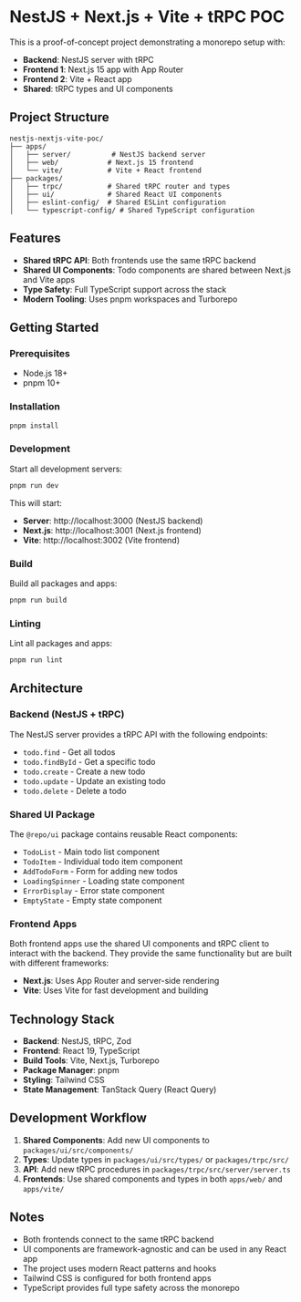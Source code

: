 # NestJS + Next.js + Vite + tRPC POC

This is a proof-of-concept project demonstrating a monorepo setup with:

- **Backend**: NestJS server with tRPC
- **Frontend 1**: Next.js 15 app with App Router
- **Frontend 2**: Vite + React app
- **Shared**: tRPC types and UI components

## Project Structure

```
nestjs-nextjs-vite-poc/
├── apps/
│   ├── server/          # NestJS backend server
│   ├── web/            # Next.js 15 frontend
│   └── vite/           # Vite + React frontend
├── packages/
│   ├── trpc/           # Shared tRPC router and types
│   ├── ui/             # Shared React UI components
│   ├── eslint-config/  # Shared ESLint configuration
│   └── typescript-config/ # Shared TypeScript configuration
```

## Features

- **Shared tRPC API**: Both frontends use the same tRPC backend
- **Shared UI Components**: Todo components are shared between Next.js and Vite apps
- **Type Safety**: Full TypeScript support across the stack
- **Modern Tooling**: Uses pnpm workspaces and Turborepo

## Getting Started

### Prerequisites

- Node.js 18+
- pnpm 10+

### Installation

```bash
pnpm install
```

### Development

Start all development servers:

```bash
pnpm run dev
```

This will start:

- **Server**: http://localhost:3000 (NestJS backend)
- **Next.js**: http://localhost:3001 (Next.js frontend)
- **Vite**: http://localhost:3002 (Vite frontend)

### Build

Build all packages and apps:

```bash
pnpm run build
```

### Linting

Lint all packages and apps:

```bash
pnpm run lint
```

## Architecture

### Backend (NestJS + tRPC)

The NestJS server provides a tRPC API with the following endpoints:

- `todo.find` - Get all todos
- `todo.findById` - Get a specific todo
- `todo.create` - Create a new todo
- `todo.update` - Update an existing todo
- `todo.delete` - Delete a todo

### Shared UI Package

The `@repo/ui` package contains reusable React components:

- `TodoList` - Main todo list component
- `TodoItem` - Individual todo item component
- `AddTodoForm` - Form for adding new todos
- `LoadingSpinner` - Loading state component
- `ErrorDisplay` - Error state component
- `EmptyState` - Empty state component

### Frontend Apps

Both frontend apps use the shared UI components and tRPC client to interact with the backend. They provide the same functionality but are built with different frameworks:

- **Next.js**: Uses App Router and server-side rendering
- **Vite**: Uses Vite for fast development and building

## Technology Stack

- **Backend**: NestJS, tRPC, Zod
- **Frontend**: React 19, TypeScript
- **Build Tools**: Vite, Next.js, Turborepo
- **Package Manager**: pnpm
- **Styling**: Tailwind CSS
- **State Management**: TanStack Query (React Query)

## Development Workflow

1. **Shared Components**: Add new UI components to `packages/ui/src/components/`
2. **Types**: Update types in `packages/ui/src/types/` or `packages/trpc/src/`
3. **API**: Add new tRPC procedures in `packages/trpc/src/server/server.ts`
4. **Frontends**: Use shared components and types in both `apps/web/` and `apps/vite/`

## Notes

- Both frontends connect to the same tRPC backend
- UI components are framework-agnostic and can be used in any React app
- The project uses modern React patterns and hooks
- Tailwind CSS is configured for both frontend apps
- TypeScript provides full type safety across the monorepo
